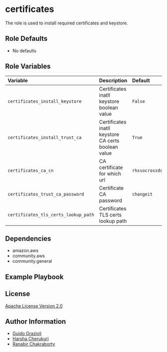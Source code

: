 certificates
========

The role is used to install required certificates and keystore.

<!--start argument_specs-->
Role Defaults
-------------

* No defaults

Role Variables
--------------

| Variable                             | Description                                         | Default            |
|:-------------------------------------|:----------------------------------------------------|:-------------------|
| `certificates_install_keystore`      | Certificates inatll keystore boolean value          | `False`            |
| `certificates_install_trust_ca`      | Certificates inatll keystore CA certs boolean value | `True`             |
| `certificates_ca_cn`                 | CA certificate for which url                        | `rhssocrossdc.com` |
| `certificates_trust_ca_password`     | Certificate CA password                             | `changeit`         |
| `certificates_tls_certs_lookup_path` | Certificates TLS certs lookup path                  | ` `                |

<!--end argument_specs-->

Dependencies
------------

* amazon.aws
* community.aws
* community.general

Example Playbook
----------------

License
-------

[Apache License Version 2.0](https://github.com/ansible-middleware/rhbk-ha-cluster/blob/main/LICENSE)

Author Information
------------------

* [Guido Grazioli](https://github.com/guidograzioli)
* [Harsha Cherukuri](https://github.com/hcherukuri)
* [Ranabir Chakraborty](https://github.com/RanabirChakraborty)
